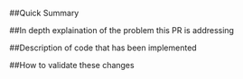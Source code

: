 ##Quick Summary


##In depth explaination of the problem this PR is addressing


##Description of code that has been implemented


##How to validate these changes
